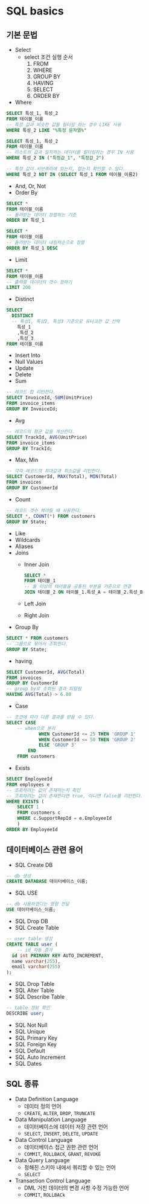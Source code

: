 # SQL basics

## 기본 문법

* Select
  * select 조건 실행 순서
    1. FROM
    2. WHERE
    3. GROUP BY
    4. HAVING
    5. SELECT
    6. ORDER BY 
* Where
  
```sql
SELECT 특성_1, 특성_2
FROM 테이블_이름
-- 특정 값과 비슷한 값들 필터링 하는 경우 LIKE 사용
WHERE 특성_2 LIKE "%특정 문자열%"

SELECT 특성_1, 특성_2
FROM 테이블_이름
-- 리스트의 값과 일치하는 데이터를 필터링하는 경우 IN 사용
WHERE 특성_2 IN ("특정값_1", "특정값_2")

-- 특정 값이 서브쿼리에 있는지, 없는지 확인할 수 있다.
WHERE 특성_2 NOT IN (SELECT 특성_1 FROM 테이블_이름2)
```

* And, Or, Not
* Order By

```sql
SELECT *
FROM 테이블_이름
-- 돌려받는 데이터 정렬하는 기준
ORDER BY 특성_1

SELECT *
FROM 테이블_이름
-- 돌려받는 데이터 내림차순으로 정렬
ORDER BY 특성_1 DESC
```

* Limit

```sql
SELECT *
FROM 테이블_이름
-- 출력할 데이터의 갯수 정하기
LIMIT 200
```

* Distinct

```sql
SELECT
  DISTINCT
  -- 특성1, 특성2, 특성3 기준으로 유니크한 값 선택
    특성_1
    ,특성_2
    ,특성_3
FROM 테이블_이름
```

* Insert Into
* Null Values
* Update
* Delete
* Sum

```sql
-- 레코드 합 리턴한다.
SELECT InvoiceId, SUM(UnitPrice)
FROM invoice_items
GROUP BY InvoiceId;
```

* Avg

```sql
-- 레코드의 평균 값을 계산한다.
SELECT TrackId, AVG(UnitPrice)
FROM invoice_items
GROUP BY TrackId;
```

* Max, Min

```sql
-- 각각 레코드의 최대값과 최소값을 리턴한다. 
SELECT CustomerId, MAX(Total), MIN(Total)
FROM invoices
GROUP BY CustomerId
```

* Count

```sql
-- 레코드 갯수 헤아릴 때 사용한다. 
SELECT *, COUNT(*) FROM customers
GROUP BY State;
```

* Like
* Wildcards
* Aliases
* Joins
  * Inner Join

    ```sql
    SELECT *
    FROM 테이블_1
    -- 둘 이상의 테이블을 공통된 부분을 기준으로 연결
    JOIN 테이블_2 ON 테이블_1.특성_A = 테이블_2.특성_B
    ```

  * Left Join
  * Right Join
* Group By

```sql
SELECT * FROM customers
-- 그룹으로 묶어서 조회한다.
GROUP BY State;
```

  * having 

```sql
SELECT CustomerId, AVG(Total)
FROM invoices
GROUP BY CustomerId
-- group by로 조회된 결과 피털링
HAVING AVG(Total) > 6.00
```

* Case

```sql
-- 조건에 따라 다른 결과를 받을 수 있다. 
SELECT CASE
    -- when으로 분리
			WHEN CustomerId <= 25 THEN 'GROUP 1'
			WHEN CustomerId <= 50 THEN 'GROUP 2'
			ELSE 'GROUP 3'
		END
	FROM customers
```

* Exists

```sql
SELECT EmployeeId
FROM employees e
-- 조회하려는 값이 존재하는지 확인
-- 조회하려는 값이 존재한다면 true, 아니면 false를 리턴한다.
WHERE EXISTS (
	SELECT 1
	FROM customers c
	WHERE c.SupportRepId = e.EmployeeId
	)
ORDER BY EmployeeId
```

## 데이터베이스 관련 용어

* SQL Create DB

```sql
-- db 생성 
CREATE DATABASE 데이터베이스_이름;
```

* SQL USE

```sql
-- db 사용하겠다는 명령 전달
USE 데이터베이스_이름;
```
* SQL Drop DB
* SQL Create Table

```sql
-- user table 생성
CREATE TABLE user (
    -- id 자동 증가
  id int PRIMARY KEY AUTO_INCREMENT,
  name varchar(255),
  email varchar(255)
);
```

* SQL Drop Table
* SQL Alter Table
* SQL Describe Table

```sql
-- table 정보 확인
DESCRIBE user;
```

* SQL Not Null
* SQL Unique
* SQL Primary Key
* SQL Foreign Key
* SQL Default
* SQL Auto Increment
* SQL Dates

## SQL 종류

* Data Definition Language
  * 데이터 정의 언어
  * `CREATE`, `ALTER`, `DROP`, `TRUNCATE`
* Data Manipulation Language
  * 데이터베이스에 데이터 저장 관련 언어
  * `SELECT`, `INSERT`, `DELETE`, `UPDATE`
* Data Control Language
  * 데이터베이스 접근 권한 관련 언어
  * `COMMIT`, `ROLLBACK`, `GRANT`, `REVOKE`
* Data Query Language
  * 정해진 스키마 내에서 쿼리할 수 있는 언어
  * `SELECT`
* Transaction Control Language
  * DML 거친 데이터의 변경 사항 수정 가능한 언어
  * `COMMIT`, `ROLLBACk`